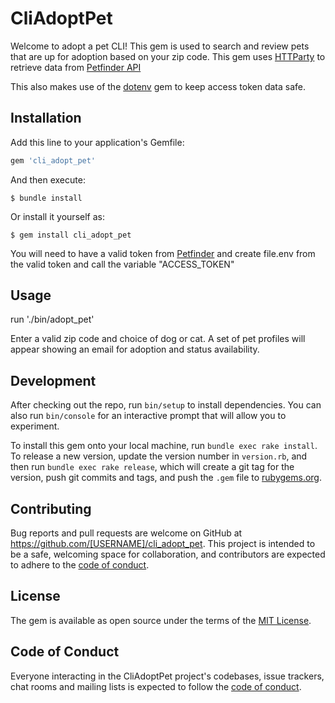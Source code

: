 # CliAdoptPet

Welcome to adopt a pet CLI! This gem is used to search and review pets that are up for adoption based on your zip code. This gem uses [HTTParty](https://github.com/jnunemaker/httparty) to retrieve data from [Petfinder API](https://www.petfinder.com/developers/v2/docs/)

This also makes use of the [dotenv](https://github.com/bkeepers/dotenv) gem to keep access token data safe.

## Installation

Add this line to your application's Gemfile:

```ruby
gem 'cli_adopt_pet'
```

And then execute:

    $ bundle install

Or install it yourself as:

    $ gem install cli_adopt_pet

You will need to have a valid token from [Petfinder](https://www.petfinder.com/developers/v2/docs/) and create file.env from the valid token and call the variable "ACCESS_TOKEN"

## Usage

run './bin/adopt_pet'

Enter a valid zip code and choice of dog or cat. A set of pet profiles will appear showing an email for adoption and status availability.

## Development

After checking out the repo, run `bin/setup` to install dependencies. You can also run `bin/console` for an interactive prompt that will allow you to experiment.

To install this gem onto your local machine, run `bundle exec rake install`. To release a new version, update the version number in `version.rb`, and then run `bundle exec rake release`, which will create a git tag for the version, push git commits and tags, and push the `.gem` file to [rubygems.org](https://rubygems.org).

## Contributing

Bug reports and pull requests are welcome on GitHub at https://github.com/[USERNAME]/cli_adopt_pet. This project is intended to be a safe, welcoming space for collaboration, and contributors are expected to adhere to the [code of conduct](https://github.com/[USERNAME]/cli_adopt_pet/blob/master/CODE_OF_CONDUCT.md).


## License

The gem is available as open source under the terms of the [MIT License](https://opensource.org/licenses/MIT).

## Code of Conduct

Everyone interacting in the CliAdoptPet project's codebases, issue trackers, chat rooms and mailing lists is expected to follow the [code of conduct](https://github.com/[USERNAME]/cli_adopt_pet/blob/master/CODE_OF_CONDUCT.md).
